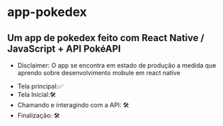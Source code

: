 # app-pokedex
## Um app de pokedex feito com React Native / JavaScript + API PokéAPI


- Disclaimer: O app se encontra em estado de produção a medida que aprendo sobre desenvolvimento mobule em react native 

* Tela principal:✅
* Tela Inicial:🛠
* Chamando e interagindo com a API: 🛠
* Finalização: 🛠




